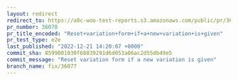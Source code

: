 ```yaml
---
layout: redirect
redirect_to: https://a8c-woo-test-reports.s3.amazonaws.com/public/pr/36078/e2e/index.html
pr_number: 36078
pr_title_encoded: "Reset+variation+form+if+a+new+variation+is+given"
pr_test_type: e2e
last_published: "2022-12-21 14:20:07 +0000"
commit_sha: 8599001930f68839291d6d053a06ac2d55db49e5
commit_message: "Reset variation form if a new variation is given"
branch_name: fix/36077
---
```

